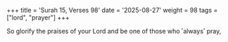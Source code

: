 +++
title = 'Surah 15, Verses 98'
date = '2025-08-27'
weight = 98
tags = ["lord", "prayer"]
+++

So glorify the praises of your Lord and be one of those who ˹always˺ pray,